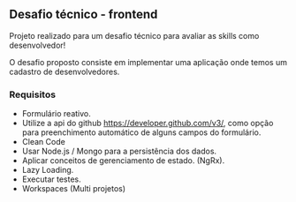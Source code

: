 ## Desafio técnico - frontend
     

Projeto realizado para um desafio técnico para avaliar as skills como desenvolvedor!

O desafio proposto consiste em implementar uma aplicação onde temos um cadastro de desenvolvedores.
### Requisitos

- Formulário reativo.
- Utilize a api do github https://developer.github.com/v3/,  como opção para preenchimento automático de alguns campos do formulário.
- Clean Code
- Usar Node.js / Mongo para a persistência dos dados.
- Aplicar conceitos de gerenciamento de estado. (NgRx).
- Lazy Loading.
- Executar testes.
- Workspaces (Multi projetos)
